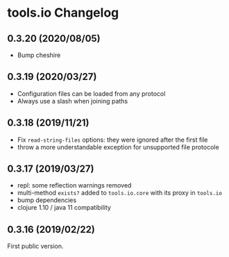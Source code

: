 # tools.io Changelog
 
## 0.3.20 (2020/08/05)
* Bump cheshire 

## 0.3.19 (2020/03/27)
* Configuration files can be loaded from any protocol
* Always use a slash when joining paths

## 0.3.18 (2019/11/21)
* Fix `read-string-files` options: they were ignored after the first file
* throw a more understandable exception for unsupported file protocole


## 0.3.17 (2019/03/27)
* repl: some reflection warnings removed
* multi-method `exists?` added to `tools.io.core` with its proxy in `tools.io`
* bump dependencies
* clojure 1.10 / java 11 compatibility

## 0.3.16 (2019/02/22)

First public version.
